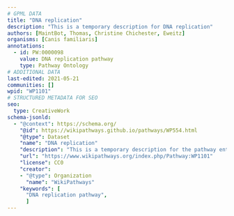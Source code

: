 ```yaml
---
# GPML DATA
title: "DNA replication"
description: "This is a temporary description for DNA replication"
authors: [MaintBot, Thomas, Christine Chichester, Eweitz]
organisms: [Canis familiaris]
annotations:
  - id: PW:0000098
    value: DNA replication pathway
    type: Pathway Ontology
# ADDITIONAL DATA
last-edited: 2021-05-21
communities: []
wpid: "WP1101"
# STRUCTURED METADATA FOR SEO
seo:
  type: CreativeWork
schema-jsonld:
  - "@context": https://schema.org/
    "@id": https://wikipathways.github.io/pathways/WP554.html
    "@type": Dataset
    "name": "DNA replication"
    "description": "This is a temporary description for the pathway entitled: DNA replication"
    "url": "https://www.wikipathways.org/index.php/Pathway:WP1101"
    "license": CC0
    "creator":
    - "@type": Organization
      "name": "WikiPathways"
    "keywords": [
      "DNA replication pathway",
      ]
---
```

